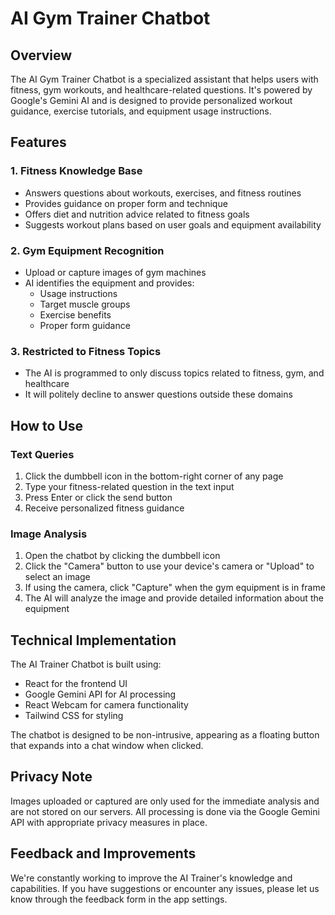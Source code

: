 # AI Gym Trainer Chatbot

## Overview
The AI Gym Trainer Chatbot is a specialized assistant that helps users with fitness, gym workouts, and healthcare-related questions. It's powered by Google's Gemini AI and is designed to provide personalized workout guidance, exercise tutorials, and equipment usage instructions.

## Features

### 1. Fitness Knowledge Base
- Answers questions about workouts, exercises, and fitness routines
- Provides guidance on proper form and technique
- Offers diet and nutrition advice related to fitness goals
- Suggests workout plans based on user goals and equipment availability

### 2. Gym Equipment Recognition
- Upload or capture images of gym machines
- AI identifies the equipment and provides:
  - Usage instructions
  - Target muscle groups
  - Exercise benefits
  - Proper form guidance

### 3. Restricted to Fitness Topics
- The AI is programmed to only discuss topics related to fitness, gym, and healthcare
- It will politely decline to answer questions outside these domains

## How to Use

### Text Queries
1. Click the dumbbell icon in the bottom-right corner of any page
2. Type your fitness-related question in the text input
3. Press Enter or click the send button
4. Receive personalized fitness guidance

### Image Analysis
1. Open the chatbot by clicking the dumbbell icon
2. Click the "Camera" button to use your device's camera or "Upload" to select an image
3. If using the camera, click "Capture" when the gym equipment is in frame
4. The AI will analyze the image and provide detailed information about the equipment

## Technical Implementation

The AI Trainer Chatbot is built using:
- React for the frontend UI
- Google Gemini API for AI processing
- React Webcam for camera functionality
- Tailwind CSS for styling

The chatbot is designed to be non-intrusive, appearing as a floating button that expands into a chat window when clicked.

## Privacy Note

Images uploaded or captured are only used for the immediate analysis and are not stored on our servers. All processing is done via the Google Gemini API with appropriate privacy measures in place.

## Feedback and Improvements

We're constantly working to improve the AI Trainer's knowledge and capabilities. If you have suggestions or encounter any issues, please let us know through the feedback form in the app settings. 